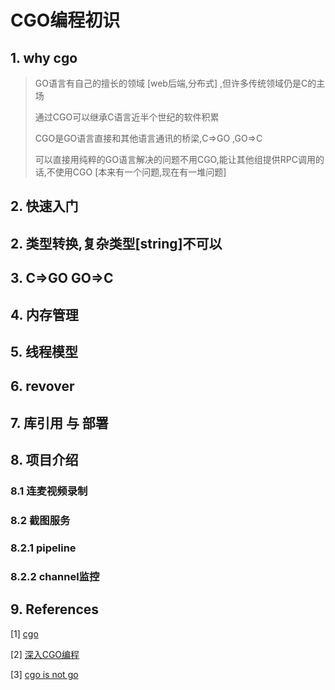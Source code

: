 # CGO编程初识

## 1. why cgo
> GO语言有自己的擅长的领域 [web后端,分布式] ,但许多传统领域仍是C的主场
> 
> 通过CGO可以继承C语言近半个世纪的软件积累
> 
> CGO是GO语言直接和其他语言通讯的桥梁,C=>GO ,GO=>C
> 
> 可以直接用纯粹的GO语言解决的问题不用CGO,能让其他组提供RPC调用的话,不使用CGO [本来有一个问题,现在有一堆问题]

## 2. 快速入门


## 2. 类型转换,复杂类型[string]不可以
    
## 3. C=>GO GO=>C

## 4. 内存管理

## 5. 线程模型

## 6. revover

## 7. 库引用 与 部署

## 8. 项目介绍
### 8.1 连麦视频录制
### 8.2 截图服务
### 8.2.1 pipeline
### 8.2.2 channel监控

## 9. References

[1]  [cgo](https://golang.org/cmd/cgo/)

[2]  [深入CGO编程](https://github.com/chai2010/gopherchina2018-cgo-talk)

[3]  [cgo is not go](https://dave.cheney.net/2016/01/18/cgo-is-not-go)
